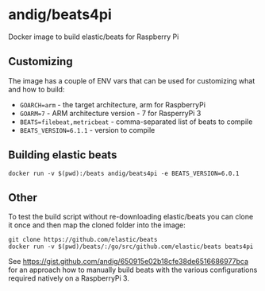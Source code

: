 # andig/beats4pi

Docker image to build elastic/beats for Raspberry Pi

## Customizing

The image has a couple of ENV vars that can be used for customizing what and how to build:

  - `GOARCH=arm` - the target architecture, arm for RaspberryPi
  - `GOARM=7` - ARM architecture version - 7 for RasperryPi 3
  - `BEATS=filebeat,metricbeat` - comma-separated list of beats to compile
  - `BEATS_VERSION=6.1.1` - version to compile

## Building elastic beats

    docker run -v $(pwd):/beats andig/beats4pi -e BEATS_VERSION=6.0.1
    
## Other

To test the build script without re-downloading elastic/beats you can clone it once and then map the cloned folder into the image:

    git clone https://github.com/elastic/beats
    docker run -v $(pwd)/beats/:/go/src/github.com/elastic/beats beats4pi

See https://gist.github.com/andig/650915e02b18cfe38de6516686977bca for an approach how to manually build beats with the various configurations required natively on a RaspberryPi 3.
